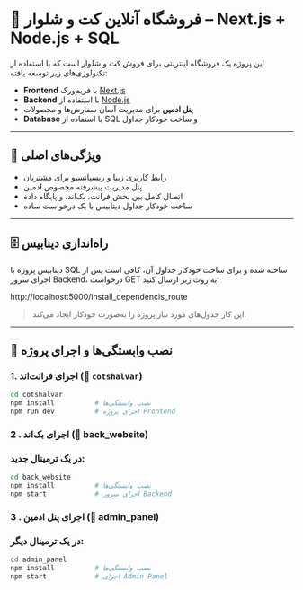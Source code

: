 # 👔 فروشگاه آنلاین کت و شلوار – Next.js + Node.js + SQL

این پروژه یک فروشگاه اینترنتی برای فروش کت و شلوار است که با استفاده از تکنولوژی‌های زیر توسعه یافته:

- **Frontend** با فریم‌ورک [Next.js](https://nextjs.org)
- **Backend** با استفاده از [Node.js](https://nodejs.org)
- **پنل ادمین** برای مدیریت آسان سفارش‌ها و محصولات
- **Database** با استفاده از SQL و ساخت خودکار جداول

---

## 🧠 ویژگی‌های اصلی

- رابط کاربری زیبا و ریسپانسیو برای مشتریان
- پنل مدیریت پیشرفته مخصوص ادمین
- اتصال کامل بین بخش فرانت، بک‌اند، و پایگاه داده
- ساخت خودکار جداول دیتابیس با یک درخواست ساده

---

## 🗄️ راه‌اندازی دیتابیس

دیتابیس پروژه با SQL ساخته شده و برای ساخت خودکار جداول آن، کافی است پس از اجرای سرور Backend، درخواست GET به روت زیر ارسال کنید:

http://localhost:5000/install_dependencis_route


> این کار جدول‌های مورد نیاز پروژه را به‌صورت خودکار ایجاد می‌کند.

---

## 🔧 نصب وابستگی‌ها و اجرای پروژه

### 1. اجرای فرانت‌اند (📁 `cotshalvar`)

```bash
cd cotshalvar
npm install          # نصب وابستگی‌ها
npm run dev          # اجرای پروژه Frontend

```


### 2 . اجرای بک‌اند (📁 back_website)
### در یک ترمینال جدید:
```bash
cd back_website
npm install          # نصب وابستگی‌ها
npm start            # اجرای سرور Backend
```


### 3 . اجرای پنل ادمین (📁 admin_panel)
### در یک ترمینال دیگر:

```bash
cd admin_panel
npm install          # نصب وابستگی‌ها
npm start            # اجرای Admin Panel
```

